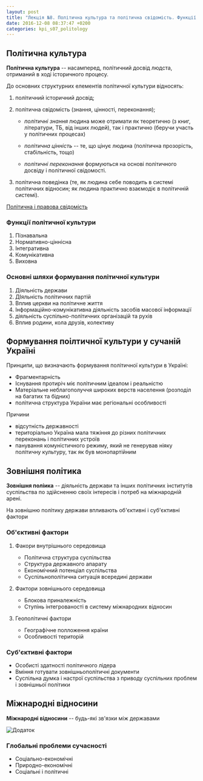 ```yaml
---
layout: post
title: "Лекція №8. Політична культура та політична свідомість. Функції та шляхи формування політичної культури. Міжнародна політика та безпека. Зовнішня політика України, національні інтереси."
date: 2016-12-08 08:37:47 +0200
categories: kpi_s07_politology
---
```


## Політична культура

**Політична культура** -- насамперед, політичний досвід людста, отриманий в ході історичного процесу.

До основних структурних елементів політичної культури відносять:

1. політичний історичний досвід;
2. політична свідомість (знання, цінності, переконання);
   
   - _політичні знання_ людина може отримати як теоретично (з книг, літератури, ТБ, від інших людей), так і практично (беручи участь у політичних процесах)

   - _політична цінність_ -- те, що цінує людина (політична прозорість, стабільність, тощо)

   - _політичні переконання_ формуються на основі політичного досвіду і політичної свідомості.

3. політична поведінка (те, як людина себе поводить в системі політичних відносин; як людина практично взаємодіє в політичній системі).

<u>Політична і правова свідомість</u>

### Функції політичної культури

1. Пізнавальна
2. Нормативно-ціннісна
3. Інтегративна
4. Комунікативна
5. Виховна

### Основні шляхи формування політичної культури

1. Діяльність держави
2. ДІяльність політичних партій
3. Вплив церкви на політичне життя
4. Інформаційно-комунікативна діяльність засобів масової інформації
5. діяльність суспільно-політичних організацій та рухів
6. Вплив родини, кола друзів, колективу

## Формування поілтичної культури у сучаній Україні

Принципи, що визначають формування політичної культури в Україні:

- Фрагментарність
- Існування протиріч міє політичним ідеалом і реальністю
- Матеріальне неблагополуччя широких верств населення (розподіл на багатих та бідних)
- політична структура України має регіональні особливості

Причини

- відсутність державності
- територіально Україна мала тяжіння до різних політичних переконань і політичних устроїв
- панування комуністичного режиму, який не генерував ніяку політичну культуру, так як був монопартійним

## Зовнішня політика

**Зовнішня поліика** -- діяльність держави та інших політичних інститутів суспільства по здійсненню своїх інтересів і потреб на міжнародній арені.

На зовнішню політику держави впливають об'єктивні і суб'єктивні фактори

### Об'єктивні фактори

1. Факори внутрішнього середовища
   
   - Політична структура суспільства
   - Структура державного апарату
   - Економічний потенціал суспільства
   - Суспільнополітична ситуація всередині держави

2. Фактори зовнішнього середовища

   - Блокова приналежність
   - Ступінь інтегрованості в систему міжнародних відносин

3. Геополітичні фактори

   - Географічне полложення країни
   - Особливості територій

### Cуб'єктивні фактори

- Особисті здатності політичного лідера
- Вміння готувати зовнішньополітичні документи
- Суспільна думка і настрої суспільства з приводу суспільних проблем і зовнішньої політики

## Міжнародні відносини

**Міжнародні відносини** -- будь-які зв'язки між державами

![Додаток](https://pp.vk.me/c636020/v636020122/36e10/nUe3XlZx5zk.jpg)

### Глобальні проблеми сучасності

- Соціально-економічні
- Природно-економічні
- Соціальні і політичні
